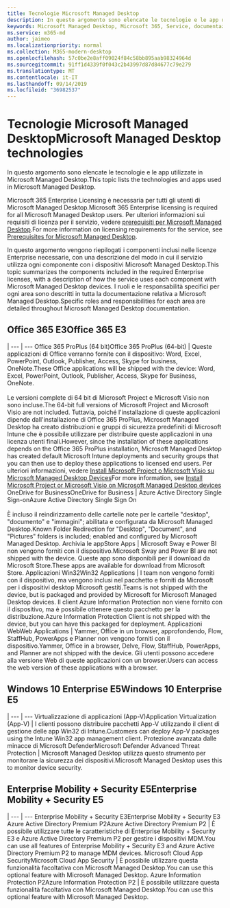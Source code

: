 ```yaml
---
title: Tecnologie Microsoft Managed Desktop
description: In questo argomento sono elencate le tecnologie e le app utilizzate in Microsoft Managed Desktop.
keywords: Microsoft Managed Desktop, Microsoft 365, Service, documentazione
ms.service: m365-md
author: jaimeo
ms.localizationpriority: normal
ms.collection: M365-modern-desktop
ms.openlocfilehash: 57c0be2e8aff09024f84c58bb895aab98324964d
ms.sourcegitcommit: 91ff1d4339f0f043c2b43997d87d84677c79e279
ms.translationtype: MT
ms.contentlocale: it-IT
ms.lasthandoff: 09/14/2019
ms.locfileid: "36982537"
---
```

# <a name="microsoft-managed-desktop-technologies"></a><span data-ttu-id="e5a16-104">Tecnologie Microsoft Managed Desktop</span><span class="sxs-lookup"><span data-stu-id="e5a16-104">Microsoft Managed Desktop technologies</span></span>

<span data-ttu-id="e5a16-105">In questo argomento sono elencate le tecnologie e le app utilizzate in Microsoft Managed Desktop.</span><span class="sxs-lookup"><span data-stu-id="e5a16-105">This topic lists the technologies and apps used in Microsoft Managed Desktop.</span></span>

<!-- Microsoft 365 E5; Device as a Service -->
<!-- in O365 table, standard suite, removed this sentence "Please see the Installation of Project/Visio 64bit Click to Run Addendum for important deployment instructions. -->

<span data-ttu-id="e5a16-106">Microsoft 365 Enterprise Licensing è necessaria per tutti gli utenti di Microsoft Managed Desktop.</span><span class="sxs-lookup"><span data-stu-id="e5a16-106">Microsoft 365 Enterprise licensing is required for all Microsoft Managed Desktop users.</span></span> <span data-ttu-id="e5a16-107">Per ulteriori informazioni sui requisiti di licenza per il servizio, vedere [prerequisiti per Microsoft Managed Desktop](../get-ready/prerequisites.md).</span><span class="sxs-lookup"><span data-stu-id="e5a16-107">For more information on licensing requirements for the service, see [Prerequisites for Microsoft Managed Desktop](../get-ready/prerequisites.md).</span></span>

<span data-ttu-id="e5a16-108">In questo argomento vengono riepilogati i componenti inclusi nelle licenze Enterprise necessarie, con una descrizione del modo in cui il servizio utilizza ogni componente con i dispositivi Microsoft Managed Desktop.</span><span class="sxs-lookup"><span data-stu-id="e5a16-108">This topic summarizes the components included in the required Enterprise licenses, with a description of how the service uses each component with Microsoft Managed Desktop devices.</span></span> <span data-ttu-id="e5a16-109">I ruoli e le responsabilità specifici per ogni area sono descritti in tutta la documentazione relativa a Microsoft Managed Desktop.</span><span class="sxs-lookup"><span data-stu-id="e5a16-109">Specific roles and responsibilities for each area are detailed throughout Microsoft Managed Desktop documentation.</span></span> 

## <a name="office-365-e3"></a><span data-ttu-id="e5a16-110">Office 365 E3</span><span class="sxs-lookup"><span data-stu-id="e5a16-110">Office 365 E3</span></span>
 |
 --- | ---
<span data-ttu-id="e5a16-111">Office 365 ProPlus (64 bit)</span><span class="sxs-lookup"><span data-stu-id="e5a16-111">Office 365 ProPlus (64-bit)</span></span> | <span data-ttu-id="e5a16-112">Queste applicazioni di Office verranno fornite con il dispositivo: Word, Excel, PowerPoint, Outlook, Publisher, Access, Skype for business, OneNote.</span><span class="sxs-lookup"><span data-stu-id="e5a16-112">These Office applications will be shipped with the device: Word, Excel, PowerPoint, Outlook, Publisher, Access, Skype for Business, OneNote.</span></span><br><br><span data-ttu-id="e5a16-113">Le versioni complete di 64 bit di Microsoft Project e Microsoft Visio non sono incluse.</span><span class="sxs-lookup"><span data-stu-id="e5a16-113">The 64-bit full versions of Microsoft Project and Microsoft Visio are not included.</span></span> <span data-ttu-id="e5a16-114">Tuttavia, poiché l'installazione di queste applicazioni dipende dall'installazione di Office 365 ProPlus, Microsoft Managed Desktop ha creato distribuzioni e gruppi di sicurezza predefiniti di Microsoft Intune che è possibile utilizzare per distribuire queste applicazioni in una licenza utenti finali.</span><span class="sxs-lookup"><span data-stu-id="e5a16-114">However, since the installation of these applications depends on the Office 365 ProPlus installation, Microsoft Managed Desktop has created default Microsoft Intune deployments and security groups that you can then use to deploy these applications to licensed end users.</span></span> <span data-ttu-id="e5a16-115">Per ulteriori informazioni, vedere [Install Microsoft Project o Microsoft Visio su Microsoft Managed Desktop Devices](../get-started/project-visio.md)</span><span class="sxs-lookup"><span data-stu-id="e5a16-115">For more information, see [Install Microsoft Project or Microsoft Visio on Microsoft Managed Desktop devices](../get-started/project-visio.md)</span></span>
<span data-ttu-id="e5a16-116">OneDrive for Business</span><span class="sxs-lookup"><span data-stu-id="e5a16-116">OneDrive for Business</span></span> | <span data-ttu-id="e5a16-117">Azure Active Directory Single Sign-on</span><span class="sxs-lookup"><span data-stu-id="e5a16-117">Azure Active Directory Single Sign On</span></span> <br><br><span data-ttu-id="e5a16-118">È incluso il reindirizzamento delle cartelle note per le cartelle "desktop", "documento" e "immagini"; abilitata e configurata da Microsoft Managed Desktop.</span><span class="sxs-lookup"><span data-stu-id="e5a16-118">Known Folder Redirection for "Desktop", "Document", and "Pictures" folders is included; enabled and configured by Microsoft Managed Desktop.</span></span> 
<span data-ttu-id="e5a16-119">Archivia le app</span><span class="sxs-lookup"><span data-stu-id="e5a16-119">Store Apps</span></span> |    <span data-ttu-id="e5a16-120">Microsoft Sway e Power BI non vengono forniti con il dispositivo.</span><span class="sxs-lookup"><span data-stu-id="e5a16-120">Microsoft Sway and Power BI are not shipped with the device.</span></span> <span data-ttu-id="e5a16-121">Queste app sono disponibili per il download da Microsoft Store.</span><span class="sxs-lookup"><span data-stu-id="e5a16-121">These apps are available for download from Microsoft Store.</span></span>
<span data-ttu-id="e5a16-122">Applicazioni Win32</span><span class="sxs-lookup"><span data-stu-id="e5a16-122">Win32 Applications</span></span> |    <span data-ttu-id="e5a16-123">I team non vengono forniti con il dispositivo, ma vengono inclusi nel pacchetto e forniti da Microsoft per i dispositivi desktop Microsoft gestiti.</span><span class="sxs-lookup"><span data-stu-id="e5a16-123">Teams is not shipped with the device, but is packaged and provided by Microsoft for Microsoft Managed Desktop devices.</span></span> <span data-ttu-id="e5a16-124">Il client Azure Information Protection non viene fornito con il dispositivo, ma è possibile ottenere questo pacchetto per la distribuzione.</span><span class="sxs-lookup"><span data-stu-id="e5a16-124">Azure Information Protection Client is not shipped with the device, but you can have this packaged for deployment.</span></span> 
<span data-ttu-id="e5a16-125">Applicazioni Web</span><span class="sxs-lookup"><span data-stu-id="e5a16-125">Web Applications</span></span> |  <span data-ttu-id="e5a16-126">Yammer, Office in un browser, approfondendo, Flow, StaffHub, PowerApps e Planner non vengono forniti con il dispositivo.</span><span class="sxs-lookup"><span data-stu-id="e5a16-126">Yammer, Office in a browser, Delve, Flow, StaffHub, PowerApps, and Planner are not shipped with the device.</span></span> <span data-ttu-id="e5a16-127">Gli utenti possono accedere alla versione Web di queste applicazioni con un browser.</span><span class="sxs-lookup"><span data-stu-id="e5a16-127">Users can access the web version of these applications with a browser.</span></span>


## <a name="windows-10-enterprise-e5"></a><span data-ttu-id="e5a16-128">Windows 10 Enterprise E5</span><span class="sxs-lookup"><span data-stu-id="e5a16-128">Windows 10 Enterprise E5</span></span>

 |
 --- | ---
<span data-ttu-id="e5a16-129">Virtualizzazione di applicazioni (App-V)</span><span class="sxs-lookup"><span data-stu-id="e5a16-129">Application Virtualization (App-V)</span></span> |    <span data-ttu-id="e5a16-130">I clienti possono distribuire pacchetti App-V utilizzando il client di gestione delle app Win32 di Intune.</span><span class="sxs-lookup"><span data-stu-id="e5a16-130">Customers can deploy App-V packages using the Intune Win32 app management client.</span></span>
<span data-ttu-id="e5a16-131">Protezione avanzata dalle minacce di Microsoft Defender</span><span class="sxs-lookup"><span data-stu-id="e5a16-131">Microsoft Defender Advanced Threat Protection</span></span> |  <span data-ttu-id="e5a16-132">Microsoft Managed Desktop utilizza questo strumento per monitorare la sicurezza dei dispositivi.</span><span class="sxs-lookup"><span data-stu-id="e5a16-132">Microsoft Managed Desktop uses this to monitor device security.</span></span> 

## <a name="enterprise-mobility--security-e5"></a><span data-ttu-id="e5a16-133">Enterprise Mobility + Security E5</span><span class="sxs-lookup"><span data-stu-id="e5a16-133">Enterprise Mobility + Security E5</span></span>

 |
 --- | ---
<span data-ttu-id="e5a16-134">Enterprise Mobility + Security E3</span><span class="sxs-lookup"><span data-stu-id="e5a16-134">Enterprise Mobility + Security E3</span></span><br><span data-ttu-id="e5a16-135">Azure Active Directory Premium P2</span><span class="sxs-lookup"><span data-stu-id="e5a16-135">Azure Active Directory Premium P2</span></span> |    <span data-ttu-id="e5a16-136">È possibile utilizzare tutte le caratteristiche di Enterprise Mobility + Security E3 e Azure Active Directory Premium P2 per gestire i dispositivi MDM.</span><span class="sxs-lookup"><span data-stu-id="e5a16-136">You can use all features of Enterprise Mobility + Security E3 and Azure Active Directory Premium P2 to manage MDM devices.</span></span>
<span data-ttu-id="e5a16-137">Microsoft Cloud App Security</span><span class="sxs-lookup"><span data-stu-id="e5a16-137">Microsoft Cloud App Security</span></span> |  <span data-ttu-id="e5a16-138">È possibile utilizzare questa funzionalità facoltativa con Microsoft Managed Desktop.</span><span class="sxs-lookup"><span data-stu-id="e5a16-138">You can use this optional feature with Microsoft Managed Desktop.</span></span>
<span data-ttu-id="e5a16-139">Azure Information Protection P2</span><span class="sxs-lookup"><span data-stu-id="e5a16-139">Azure Information Protection P2</span></span>  | <span data-ttu-id="e5a16-140">È possibile utilizzare questa funzionalità facoltativa con Microsoft Managed Desktop.</span><span class="sxs-lookup"><span data-stu-id="e5a16-140">You can use this optional feature with Microsoft Managed Desktop.</span></span>
